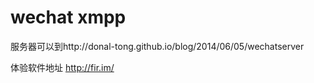 wechat xmpp
======
服务器可以到http://donal-tong.github.io/blog/2014/06/05/wechatserver

体验软件地址 http://fir.im/
